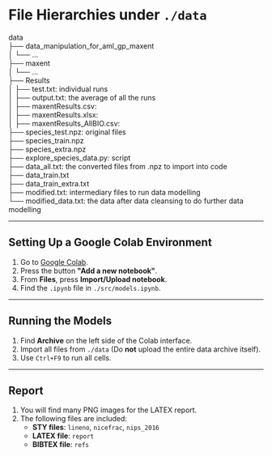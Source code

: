 # File Hierarchies under `./data`
data  
├── data_manipulation_for_aml_gp_maxent  
│ └── ...  
├── maxent  
│ └── ...  
├── Results  
│ ├── test.txt: individual runs  
│ ├── output.txt: the average of all the runs  
│ ├── maxentResults.csv:  
│ ├── maxentResults.xlsx:  
│ ├── maxentResults_AllBIO.csv:  
├── species_test.npz: original files  
├── species_train.npz  
├── species_extra.npz  
├── explore_species_data.py: script  
├── data_all.txt: the converted files from .npz to import into code  
├── data_train.txt  
├── data_train_extra.txt  
├── modified.txt: intermediary files to run data modelling  
└── modified_data.txt: the data after data cleansing to do further data modelling  

---

## Setting Up a Google Colab Environment

1. Go to [Google Colab](https://colab.research.google.com/).  
2. Press the button **"Add a new notebook"**.  
3. From **Files**, press **Import/Upload notebook**.  
4. Find the `.ipynb` file in `./src/models.ipynb`.

---

## Running the Models

1. Find **Archive** on the left side of the Colab interface.  
2. Import all files from `./data` (Do **not** upload the entire data archive itself).  
3. Use `Ctrl+F9` to run all cells.

---

## Report

1. You will find many PNG images for the LATEX report.  
2. The following files are included:  
   - **STY files**: `lineno`, `nicefrac`, `nips_2016`  
   - **LATEX file**: `report`  
   - **BIBTEX file**: `refs`  
